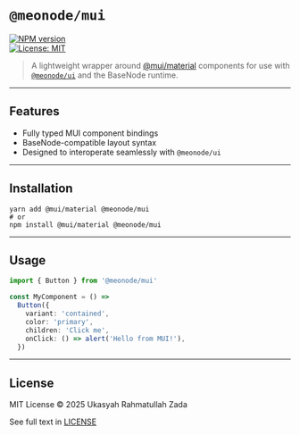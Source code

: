 # `@meonode/mui`

[![NPM version](https://img.shields.io/npm/v/@meonode/mui.svg?style=flat)](https://www.npmjs.com/package/@meonode/mui)  
[![License: MIT](https://img.shields.io/badge/License-MIT-yellow.svg)](https://opensource.org/licenses/MIT)

> A lightweight wrapper around [@mui/material](https://mui.com/) components for use with [`@meonode/ui`](https://www.npmjs.com/package/@meonode/ui) and the BaseNode runtime.

---

## Features

- Fully typed MUI component bindings
- BaseNode-compatible layout syntax
- Designed to interoperate seamlessly with `@meonode/ui`

---

## Installation

```shell
yarn add @mui/material @meonode/mui
# or
npm install @mui/material @meonode/mui
```


---

## Usage

```ts
import { Button } from '@meonode/mui'

const MyComponent = () =>
  Button({
    variant: 'contained',
    color: 'primary',
    children: 'Click me',
    onClick: () => alert('Hello from MUI!'),
  })
```


---

## License

MIT License © 2025 Ukasyah Rahmatullah Zada

See full text in [LICENSE](./LICENSE)
